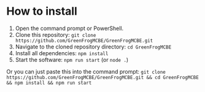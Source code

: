 # How to install

1. Open the command prompt or PowerShell.
2. Clone this repository: `git clone https://github.com/GreenFrogMCBE/GreenFrogMCBE.git`
3. Navigate to the cloned repository directory: `cd GreenFrogMCBE`
4. Install all dependencies: `npm install`
5. Start the software: `npm run start` (or `node .`)

Or you can just paste this into the command prompt: `git clone https://github.com/GreenFrogMCBE/GreenFrogMCBE.git && cd GreenFrogMCBE && npm install && npm run start`
